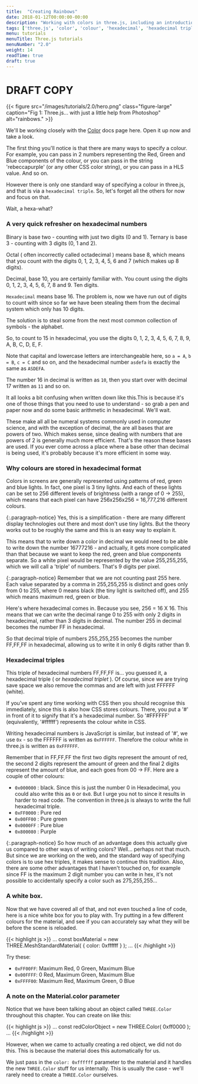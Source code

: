 ```yaml
---
title:  "Creating Rainbows"
date: 2018-01-12T00:00:00-00:00
description: "Working with colors in three.js, including an introduction the hexadecimal triple color notation used by three.js and CSS"
tags: ['three.js', 'color', 'colour', 'hexadecimal', 'hexadecimal triple', 'CSS']
menu: tutorials
menuTitle: Three.js tutorials
menuNumber: "2.0"
weight: 14
readTime: true
draft: true
---
```


# DRAFT COPY

{{< figure src="/images/tutorials/2.0/hero.png" class="figure-large" caption="Fig 1: Three.js... with just a little help from Photoshop" alt="rainbows." >}}

We'll be working closely with the [Color](https://threejs.org/docs/#api/math/Color) docs page here. Open it up now and take a look.

The first thing you'll notice is that there are many ways to specify a colour. For example, you can pass in 2 numbers representing the Red, Green and Blue components of the colour, or you can pass in the string 'rebeccapurple' (or any other CSS color string), or you can pass in a HLS value. And so on.

 However there is only one standard way of specifying a colour in three.js, and that is via a `hexadecimal triple`. So, let's forget all the others for now and focus on that.

Wait, a hexa-what?

### A very quick refresher on hexadecimal numbers

Binary is base two - counting with just two digits (0 and 1). Ternary is base 3 - counting with 3 digits (0, 1 and 2).

Octal ( often incorrectly called octadecimal ) means base 8, which means that you count with the digits 0, 1, 2, 3, 4, 5, 6 and 7 (which makes up 8 digits).

Decimal, base 10, you are certainly familiar with. You count using the digits 0, 1, 2, 3, 4, 5, 6, 7, 8 and 9. Ten digits.

`Hexadecimal` means base 16. The problem is, now we have run out of digits to count with since so far we have been stealing them from the decimal system which only has 10 digits.

The solution is to steal some from the next most common collection of symbols - the alphabet.

So, to count to 15 in hexadecimal, you use the digits 0, 1, 2, 3, 4, 5, 6, 7, 8, 9, A, B, C, D, E, F.

Note that capital and lowercase letters are interchangeable here, so `a = A`, `b = B`, `c = C` and so on, and the hexadecimal number `asdefa` is exactly the same as `ASDEFA`.

The number 16 in decimal is written as `10`, then you start over with decimal 17 written as `11` and so on.

It all looks a bit confusing when written down like this.This is because it's one of those things that you need to use to understand - so grab a pen and paper now and do some basic arithmetic in hexadecimal. We'll wait.

These make all all be numeral systems commonly used in computer science, and with the exception of decimal, the are all bases that are powers of two. Which makes sense, since dealing with numbers that are powers of 2 is generally much more efficient. That's the reason these bases are used. If you ever come across a place where a base other than decimal is being used, it's probably because it's more efficient in some way.

### Why colours are stored in hexadecimal format

Colors in screens are generally represented using patterns of red, green and blue lights. In fact, one pixel is 3 tiny lights. And each of these lights can be set to 256 different levels of brightness (with a range of 0 -> 255), which means that each pixel can have 256x256x256 = 16,777,216 different colours.

{:.paragraph-notice}
Yes, this is a simplification - there are many different display technologies out there and most don't use tiny lights. But the theory works out to be roughly the same and this is an easy way to explain it.

This means that to write down a color in decimal we would need to be able to write down the number 16777216 - and actually, it gets more complicated than that because we want to keep the red, green and blue components separate. So a white pixel would be represented by the value 255,255,255, which we will call a 'triple' of numbers. That's 9 digits per pixel.

{:.paragraph-notice}
Remember that we are not counting past 255 here. Each value separated by a comma in 255,255,255
is distinct and goes only from 0 to 255, where 0 means black (the tiny light is switched off), and 255 which means maximum red, green or blue.

Here's where hexadecimal comes in. Because you see, 256 = 16 X 16. This means that we can write the decimal range 0 to 255 with only 2 digits in hexadecimal, rather than 3 digits in decimal. The number 255 in decimal becomes the number FF in hexadecimal.

So that decimal triple of numbers 255,255,255 becomes the number FF,FF,FF in hexadecimal, allowing us to write it in only 6 digits rather than 9.

### Hexadecimal triples

This triple of hexadecimal numbers FF,FF,FF is... you guessed it, a hexadecimal triple ( or _hexadecimal triplet_ ). Of course, since we are trying save space we also remove the commas and are left with just FFFFFF (white).

If you've spent any time working with CSS then you should recognise this immediately, since this is also how CSS stores colours. There, you put a '#' in front of it to signify that it's a hexadecimal number. So '#FFFFFF' (equivalently, '#ffffff') represents the colour white in CSS.

Writing hexadecimal numbers is JavaScript is similar, but instead of '#', we use `0x` - so the FFFFFF is written as `0xFFFFFF`. Therefore the colour white in three.js is written as `0xFFFFFF`.

Remember that in FF,FF,FF the first two digits represent the amount of red, the second 2 digits represent the amount of green and the final 2 digits represent the amount of blue, and each goes from 00 -> FF. Here are a couple of other colours:

* `0x000000` : black. Since this is just the number 0 in Hexadecimal, you could also write this as `0` or `0x0`. But I urge you not to since it results in harder to read code. The convention in three.js is always to write the full hexadecimal triple.
* `0xFF0000` : Pure red
* `0x00FF00` : Pure green
* `0x0000FF` : Pure blue
* `0x800080` : Purple

{:.paragraph-notice}
So how much of an advantage does this actually give us compared to other ways of writing colors? Well... perhaps not that much. But since we are working on the web, and the standard way of specifying colors is to use hex triples, it makes sense to continue this tradition. Also, there are some other advantages that I haven't touched on, for example since FF is the maximum 2 digit number you can write in hex, it's not possible to accidentally specify a color such as 275,255,255...

### A white box.

<p data-height="400" data-theme-id="0" data-slug-hash="aEBKYK" data-default-tab="result" class='codepen'></p>
<script async="async" src="//codepen.io/assets/embed/ei.js"></script>

Now that we have covered all of that, and not even touched a line of code, here is a nice white box for you to play with. Try putting in a few different colours for the material, and see if you can accurately say what they will be before the scene is reloaded.

{{< highlight js >}}
...
  const boxMaterial = new THREE.MeshStandardMaterial( { color: 0xffffff } );
...
{{< /highlight >}}

Try these:

* `0xFF00FF`: Maximum Red, 0 Green, Maximum Blue
* `0x00FFFF`: 0 Red, Maximum Green, Maximum Blue
* `0xFFFF00`: Maximum Red, Maximum Green, 0 Blue

### A note on the Material.color parameter

Notice that we have been talking about an object called `THREE.Color` throughout this chapter. You can create on like this:

{{< highlight js >}}
...
  const redColorObject = new THREE.Color( 0xff0000 );
...
{{< /highlight >}}

However, when we came to actually creating a red object, we did not do this. This is because the material does this automatically for us.

We just pass in the `color: 0xffffff` parameter to the material and it handles the new `THREE.Color` stuff for us internally. This is usually the case - we'll rarely need to create a `THREE.Color` ourselves.